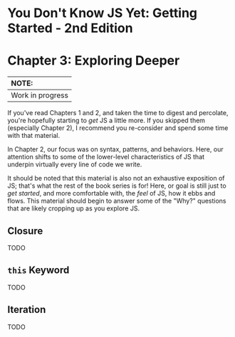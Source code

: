 # You Don't Know JS Yet: Getting Started - 2nd Edition
# Chapter 3: Exploring Deeper

| NOTE: |
| :--- |
| Work in progress |

If you've read Chapters 1 and 2, and taken the time to digest and percolate, you're hopefully starting to *get* JS a little more. If you skipped them (especially Chapter 2), I recommend you re-consider and spend some time with that material.

In Chapter 2, our focus was on syntax, patterns, and behaviors. Here, our attention shifts to some of the lower-level characteristics of JS that underpin virtually every line of code we write.

It should be noted that this material is also not an exhaustive exposition of JS; that's what the rest of the book series is for! Here, or goal is still just to *get started*, and more comfortable with, the *feel* of JS, how it ebbs and flows. This material should begin to answer some of the "Why?" questions that are likely cropping up as you explore JS.

## Closure

TODO

## `this` Keyword

TODO

## Iteration

TODO
